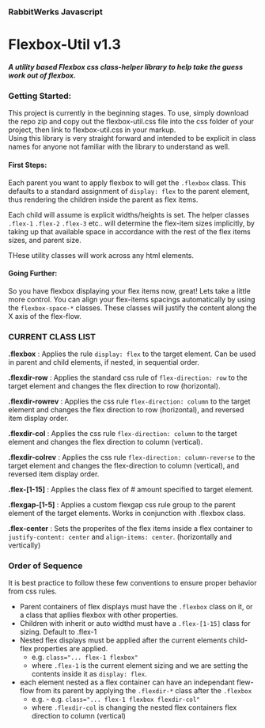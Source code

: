 ### RabbitWerks Javascript

# Flexbox-Util v1.3

##### *A utility based Flexbox css class-helper library to help take the guess work out of flexbox.*

### Getting Started:
This project is currently in the beginning stages. To use, simply download the repo zip and copy out the flexbox-util.css file into the css folder of your project, then link to flexbox-util.css in your markup.  
Using this library is very straight forward and intended to be explicit in class names for anyone not familiar with the library to understand as well.

#### First Steps:

Each parent you want to apply flexbox to will get the `.flexbox` class. This defaults to a standard assignment of `display: flex` to the parent element, thus rendering the children inside the parent as flex items.

Each child will assume is explicit widths/heights is set. The helper classes `.flex-1` `.flex-2` `.flex-3` etc.. will determine the flex-item sizes implicitly, by taking up that available space in accordance with the rest of the flex items sizes, and parent size.

THese utility classes will work across any html elements. 

#### Going Further:

So you have flexbox displaying your flex items now, great! Lets take a little more control.
You can align your flex-items spacings automatically by using the `flexbox-space-*` classes. These classes will justify the content along the X axis of the flex-flow.  
  


### CURRENT CLASS LIST
  
**.flexbox** : Applies the rule `display: flex` to the target element. Can be used in parent and child elements, if nested, in sequential order.  
  
**.flexdir-row** : Applies the standard css rule of `flex-direction: row` to the target element and changes the flex direction to row (horizontal).  
  
**.flexdir-rowrev** : Applies the css rule `flex-direction: column` to the target element and changes the flex direction to row (horizontal), and reversed item display order.  
  
**.flexdir-col** : Applies the css rule `flex-direction: column` to the target element and changes the flex direction to column (vertical).  
  
**.flexdir-colrev** : Applies the css rule `flex-direction: column-reverse` to the target element and changes the flex-direction to column (vertical), and reversed item display order.  
  
**.flex-[1-15]** : Applies the class flex of # amount specified to target element.  
  
**.flexgap-[1-5]** : Applies a custom flexgap css rule group to the parent element of the target elements. Works in conjunction with .flexbox class.  

**.flex-center** : Sets the properites of the flex items inside a flex container to `justify-content: center` and `align-items: center`. (horizontally and vertically)

### Order of Sequence
It is best practice to follow these few conventions to ensure proper behavior from css rules.  
- Parent containers of flex displays must have the `.flexbox` class on it, or a class that apllies flexbox with other properties.
- Children with inherit or auto widthd must have a `.flex-[1-15]` class for sizing. Default to .flex-1
- Nested flex displays must be applied after the current elements child-flex properties are applied.
    - e.g. `class="... flex-1 flexbox"` 
    - where `.flex-1` is the current element sizing and we are setting the contents inside it as `display: flex`.
- each element nested as a flex container can have an independant flew-flow from its parent by applying the `.flexdir-*` class after the `.flexbox`
    - e.g. - e.g. `class="... flex-1 flexbox flexdir-col"`
    - where `.flexdir-col` is changing the nested flex containers flex direction to column (vertical)
